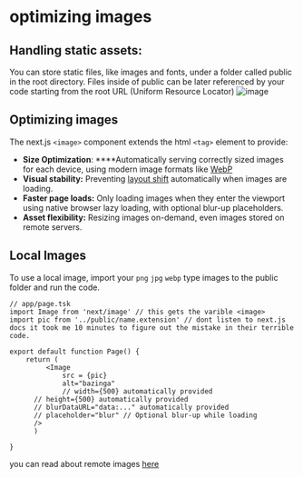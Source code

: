 # optimizing images

## Handling static assets:
You can store static files, like images and fonts, under a folder called public in the root directory. Files inside of public can be later referenced by your code starting from the root URL (Uniform Resource Locator)
![image](https://github.com/user-attachments/assets/1b118d62-62b5-4209-b866-03634730b81c)

## Optimizing images

The next.js `<image>` component extends the html `<tag>` element to provide:

- **Size Optimization**: ****Automatically serving correctly sized images for each device, using modern image formats like [WebP](https://github.com/xxpwnxxx420lord/nextjs-notes/blob/main/1.0/webp-guide.md)
- **Visual stability:** Preventing [layout shift](https://web.dev/articles/cls) automatically when images are loading.
- **Faster page loads:** Only loading images when they enter the viewport using native browser lazy loading, with optional blur-up placeholders.
- **Asset flexibility:** Resizing images on-demand, even images stored on remote servers.

## Local Images

To use a local image, import your `png` `jpg` `webp`  type images to the public folder and run the code.

```tsx
// app/page.tsk
import Image from 'next/image' // this gets the varible <image>
import pic from '../public/name.extension' // dont listen to next.js docs it took me 10 minutes to figure out the mistake in their terrible code.

export default function Page() {
	return (
		 <Image
			 src = {pic}
			 alt="bazinga"
			 // width={500} automatically provided
      // height={500} automatically provided
      // blurDataURL="data:..." automatically provided
      // placeholder="blur" // Optional blur-up while loading	
      />
      )

} 
```

you can read about remote images [here](https://nextjs.org/docs/app/getting-started/images-and-fonts#remote-images)
